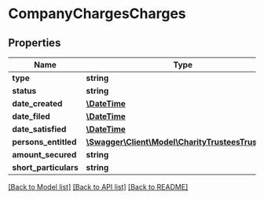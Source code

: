# CompanyChargesCharges

## Properties
Name | Type | Description | Notes
------------ | ------------- | ------------- | -------------
**type** | **string** |  | 
**status** | **string** |  | 
**date_created** | [**\DateTime**](\DateTime.md) |  | 
**date_filed** | [**\DateTime**](\DateTime.md) |  | 
**date_satisfied** | [**\DateTime**](\DateTime.md) |  | 
**persons_entitled** | [**\Swagger\Client\Model\CharityTrusteesTrustees[]**](CharityTrusteesTrustees.md) |  | 
**amount_secured** | **string** |  | 
**short_particulars** | **string** |  | 

[[Back to Model list]](../README.md#documentation-for-models) [[Back to API list]](../README.md#documentation-for-api-endpoints) [[Back to README]](../README.md)


